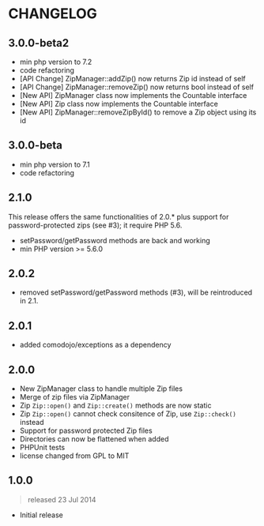CHANGELOG
=========

3.0.0-beta2
----------

* min php version to 7.2
* code refactoring
* [API Change] ZipManager::addZip() now returns Zip id instead of self
* [API Change] ZipManager::removeZip() now returns bool instead of self
* [New API] ZipManager class now implements the Countable interface
* [New API] Zip class now implements the Countable interface
* [New API] ZipManager::removeZipById() to remove a Zip object using its id

3.0.0-beta
----------

* min php version to 7.1
* code refactoring

2.1.0
-----

This release offers the same functionalities of 2.0.* plus support for password-protected zips (see #3); it require PHP 5.6.

* setPassword/getPassword methods are back and working
* min PHP version >= 5.6.0

2.0.2
-----

* removed setPassword/getPassword methods (#3), will be reintroduced in 2.1.

2.0.1
-----

* added comodojo/exceptions as a dependency

2.0.0
-----

* New ZipManager class to handle multiple Zip files
* Merge of zip files via ZipManager
* Zip `Zip::open()` and `Zip::create()` methods are now static
* Zip `Zip::open()` cannot check consitence of Zip, use `Zip::check()` instead
* Support for password protected Zip files
* Directories can now be flattened when added
* PHPUnit tests
* license changed from GPL to MIT

1.0.0
-----
> released 23 Jul 2014

* Initial release
